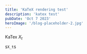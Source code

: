 ```yaml
---
title: 'KaTeX rendering test'
description: 'katex test'
pubDate: 'Oct 7 2023'
heroImage: '/blog-placeholder-2.jpg'
---
```


KaTex
$X_t$
```
$X_t$
```